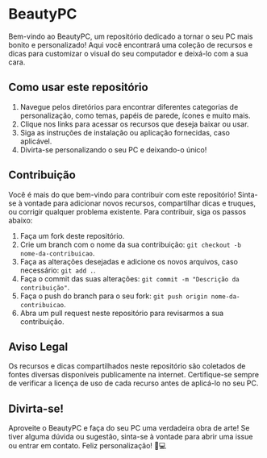 # BeautyPC

Bem-vindo ao BeautyPC, um repositório dedicado a tornar o seu PC mais bonito e personalizado! Aqui você encontrará uma coleção de recursos e dicas para customizar o visual do seu computador e deixá-lo com a sua cara.

## Como usar este repositório

1. Navegue pelos diretórios para encontrar diferentes categorias de personalização, como temas, papéis de parede, ícones e muito mais.
2. Clique nos links para acessar os recursos que deseja baixar ou usar.
3. Siga as instruções de instalação ou aplicação fornecidas, caso aplicável.
4. Divirta-se personalizando o seu PC e deixando-o único!

## Contribuição

Você é mais do que bem-vindo para contribuir com este repositório! Sinta-se à vontade para adicionar novos recursos, compartilhar dicas e truques, ou corrigir qualquer problema existente. Para contribuir, siga os passos abaixo:

1. Faça um fork deste repositório.
2. Crie um branch com o nome da sua contribuição: `git checkout -b nome-da-contribuicao`.
3. Faça as alterações desejadas e adicione os novos arquivos, caso necessário: `git add .`.
4. Faça o commit das suas alterações: `git commit -m "Descrição da contribuição"`.
5. Faça o push do branch para o seu fork: `git push origin nome-da-contribuicao`.
6. Abra um pull request neste repositório para revisarmos a sua contribuição.

## Aviso Legal

Os recursos e dicas compartilhados neste repositório são coletados de fontes diversas disponíveis publicamente na internet. Certifique-se sempre de verificar a licença de uso de cada recurso antes de aplicá-lo no seu PC.

## Divirta-se!

Aproveite o BeautyPC e faça do seu PC uma verdadeira obra de arte! Se tiver alguma dúvida ou sugestão, sinta-se à vontade para abrir uma issue ou entrar em contato. Feliz personalização! 🎨💻
